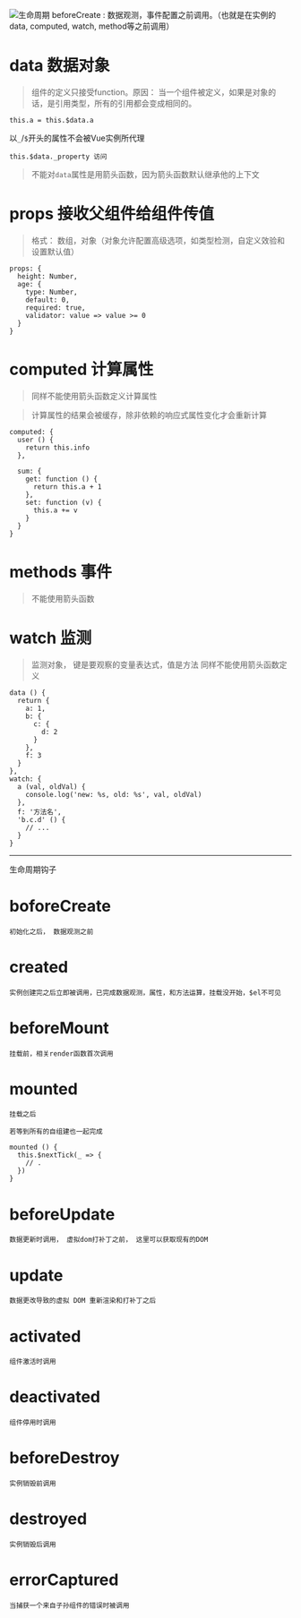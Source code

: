 
![生命周期](http://upload-images.jianshu.io/upload_images/2941543-b9b05fd97d562bd7.png?imageMogr2/auto-orient/strip%7CimageView2/2/w/1240)
beforeCreate : 数据观测，事件配置之前调用。（也就是在实例的 data, computed, watch, method等之前调用）



# data 数据对象

> 组件的定义只接受function。原因： 当一个组件被定义，如果是对象的话，是引用类型，所有的引用都会变成相同的。

```
this.a = this.$data.a

```
以`_`/`$`开头的属性不会被Vue实例所代理
```
this.$data._property 访问
```

> 不能对`data`属性是用箭头函数，因为箭头函数默认继承他的上下文



# props 接收父组件给组件传值

> 格式： 数组，对象（对象允许配置高级选项，如类型检测，自定义效验和设置默认值）

```
props: {
  height: Number,
  age: {
    type: Number,
    default: 0,
    required: true,
    validator: value => value >= 0
  }
}
```

# computed 计算属性

> 同样不能使用箭头函数定义计算属性

> 计算属性的结果会被缓存，除非依赖的响应式属性变化才会重新计算

```
computed: {
  user () {
    return this.info
  },

  sum: {
    get: function () {
      return this.a + 1
    },
    set: function (v) {
      this.a += v
    }
  }
}
```

# methods 事件

> 不能使用箭头函数



# watch 监测

> 监测对象， 键是要观察的变量表达式，值是方法
> 同样不能使用箭头函数定义

```
data () {
  return {
    a: 1,
    b: {
      c: {
        d: 2
      }
    },
    f: 3
  }
},
watch: {
  a (val, oldVal) {
    console.log('new: %s, old: %s', val, oldVal)
  },
  f: '方法名',
  'b.c.d' () {
    // ...
  }
}

```


--------------

生命周期钩子

# boforeCreate

`初始化之后， 数据观测之前`

# created

`实例创建完之后立即被调用，已完成数据观测，属性，和方法运算，挂载没开始，$el不可见`

# beforeMount

`挂载前，相关render函数首次调用`

# mounted

`挂载之后`

```
若等到所有的自组建也一起完成

mounted () {
  this.$nextTick(_ => {
    // .
  })
}
```
# beforeUpdate

`数据更新时调用， 虚拟dom打补丁之前， 这里可以获取现有的DOM`

# update

`数据更改导致的虚拟 DOM 重新渲染和打补丁之后`

# activated

`组件激活时调用`

# deactivated

`组件停用时调用`

# beforeDestroy

`实例销毁前调用`

# destroyed

`实例销毁后调用`

# errorCaptured

`当捕获一个来自子孙组件的错误时被调用`




























